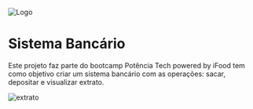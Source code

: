 
![Logo](https://upload.wikimedia.org/wikipedia/commons/f/f8/Python_logo_and_wordmark.svg)

# Sistema Bancário

Este projeto faz parte do bootcamp Potência Tech powered by iFood tem como objetivo criar um sistema bancário com as operações: sacar, depositar e visualizar extrato.

![extrato](https://github.com/AcrisioTomas/Sistema-bancario-com-python/tree/main/img)

